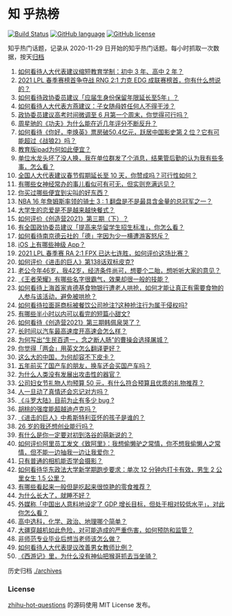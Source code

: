 # 知 乎热榜
[![Build Status](https://github.com/ToWeLong/zhihu-hot-questions/workflows/CI/badge.svg)](https://github.com/ToWeLong/zhihu-hot-questions/actions)
[![GitHub language](https://img.shields.io/badge/language-golang-orange.svg)](https://golang.org/)
[![GitHub license](https://img.shields.io/github/license/ToWeLong/zhihu-hot-questions)](https://github.com/ToWeLong/zhihu-hot-questions/blob/main/LICENSE)

知乎热门话题，记录从 2020-11-29 日开始的知乎热门话题。每小时抓取一次数据，按天[归档](./archives)

<!-- BEGIN -->

1. [如何看待人大代表建议缩短教育学制：初中 3 年、高中 2 年？](https://www.zhihu.com/question/447858027)
1. [2021 LPL 春季赛榜首争夺战 RNG 2:1 力克 EDG 成联赛榜首，你有什么想说的？](https://www.zhihu.com/question/447946336)
1. [如何看待政协委员建议「应届生身份保留年限延长至5年」？](https://www.zhihu.com/question/447845568)
1. [如何看待人大代表方燕建议：子女随母姓任何人不得干涉？](https://www.zhihu.com/question/447566906)
1. [政协委员建议高考时间微调至 6 月第一个周末，你觉得可行吗？](https://www.zhihu.com/question/447599285)
1. [周星驰的《功夫》为什么能在近几年评分不断反升？](https://www.zhihu.com/question/447705926)
1. [如何看待《你好，李焕英》票房破50.4亿元，跃居中国影史第 2 位？它有可能超过《战狼2》吗？](https://www.zhihu.com/question/447891798)
1. [教育版ipad为何如此便宜？](https://www.zhihu.com/question/270264935)
1. [单位水龙头坏了没人换，我在单位群发了个消息，结果管后勤的认为我有些多事，怎么看？](https://www.zhihu.com/question/375794696)
1. [全国人大代表建议春节假期延长至 10 天，你赞成吗？可行性如何？](https://www.zhihu.com/question/447939211)
1. [有哪些女神经常办的事儿看似可有可无，但实则充满远见？](https://www.zhihu.com/question/447754315)
1. [你买过哪些便宜到尖叫的好东西？](https://www.zhihu.com/question/337047368)
1. [NBA 16 年詹姆斯率领的骑士 3 : 1 翻盘是不是最具含金量的总冠军之一？](https://www.zhihu.com/question/447592676)
1. [大学生的恋爱是不是越来越快餐式？](https://www.zhihu.com/question/447088569)
1. [如何评价《创造营2021》第三期（下）？](https://www.zhihu.com/question/447925276)
1. [有全国政协委员建议「提高来华留学生招生标准」，你怎么看？](https://www.zhihu.com/question/447820849)
1. [如何看待南京德云社的「德」字因为少一横遭游客怒斥？](https://www.zhihu.com/question/447490432)
1. [iOS 上有哪些神级 App？](https://www.zhihu.com/question/27699000)
1. [2021 LPL 春季赛 RA 2:1 FPX 已达七连胜，如何评价这场比赛？](https://www.zhihu.com/question/447909356)
1. [如何评价《进击的巨人》第138话双标皮克?](https://www.zhihu.com/question/447868312)
1. [老公今年46岁，我42岁，经济条件尚可，想要个二胎，想听听大家的意见？](https://www.zhihu.com/question/267278277)
1. [《王者荣耀》有哪些名字很霸气，效果却很一般的技能？](https://www.zhihu.com/question/443183519)
1. [如何看待上海首家肯德基食物银行遭老人哄抢，如何才能让真正有需要食物的人参与该活动，避免被哄抢？](https://www.zhihu.com/question/447677596)
1. [如何看待拉面哥商标被餐饮公司抢注?这种抢注行为属于侵权吗?](https://www.zhihu.com/question/447705170)
1. [有哪些半小时以内可以看完的短篇小甜文?](https://www.zhihu.com/question/438057405)
1. [如何看待《创造营2021》第三期韩佩泉哭了？](https://www.zhihu.com/question/447938117)
1. [长时间以汽车最高速度开高速会怎么样？](https://www.zhihu.com/question/447255154)
1. [为何写出“生民百遗一，念之断人肠”的曹操会选择屠城？](https://www.zhihu.com/question/414886467)
1. [你觉得「两会」用英文怎么翻译更好？](https://www.zhihu.com/question/447722861)
1. [这么大的中国，为何却容不下皮卡？](https://www.zhihu.com/question/48425484)
1. [五年前买了国产车的朋友，换车还会买国产车吗？](https://www.zhihu.com/question/327513108)
1. [为什么人类没有发展出攻击性的器官？](https://www.zhihu.com/question/406918539)
1. [公司妇女节礼物人均预算 50 元，有什么符合预算且优质的礼物推荐？](https://www.zhihu.com/question/27929022)
1. [人一旦动了真情还会忘记对方吗？](https://www.zhihu.com/question/442698568)
1. [《斗罗大陆》目前为止有多少 bug ?](https://www.zhihu.com/question/445980899)
1. [胡桃的强度能超越迪卢克吗？](https://www.zhihu.com/question/446722631)
1. [《进击的巨人》中希斯特利亚怀的孩子是谁的？](https://www.zhihu.com/question/379336298)
1. [26 岁的我还想创业能行吗？](https://www.zhihu.com/question/446236728)
1. [有什么是你一定要对初到洛谷的萌新说的？](https://www.zhihu.com/question/447763523)
1. [如何评价阿里员工发文《致阿里》：我想偷懒驴之常情，你不想我偷懒人之常情，但不能一边抽我一边让我爱你？](https://www.zhihu.com/question/447760592)
1. [只有普通的相机能否学会摄影？](https://www.zhihu.com/question/447227047)
1. [如何看待华东政法大学新学期跑步要求：单次 12 分钟内打卡有效，男生 2 公里女生 1.5 公里？](https://www.zhihu.com/question/447170542)
1. [有哪些看起来一般但是吃起来很惊艳的零食推荐？](https://www.zhihu.com/question/431010472)
1. [为什么长大了，就睡不好？](https://www.zhihu.com/question/296952347)
1. [外媒称「中国出人意料地设定了 GDP 增长目标，但处于相对较低水平」，对此你怎么看？](https://www.zhihu.com/question/447852733)
1. [高中选科，化学、政治、地理哪个简单？](https://www.zhihu.com/question/440612806)
1. [大疆穿越机如此危险，对可能造成的严重伤害，如何预防和监管？](https://www.zhihu.com/question/447672235)
1. [非师范专业毕业后想当老师该怎么做？](https://www.zhihu.com/question/29053537)
1. [如何看待人大代表提议改善男女教师比例？](https://www.zhihu.com/question/447729014)
1. [《西游记》里，为什么没有神仙把猴哥抓去当坐骑？](https://www.zhihu.com/question/445588906)

<!-- END -->

历史归档 [./archives](./archives)


### License
[zhihu-hot-questions](https://github.com/towelong/zhihu-hot-questions) 的源码使用 MIT License 发布。
